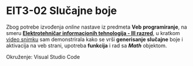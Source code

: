 # EIT3-02 Slučajne boje

Zbog potrebe izvođenja *online* nastave iz predmeta **Veb programiranje**, na smeru [**Elektrotehničar informacionih tehnologija - III razred**](https://github.com/users/danijelaradmilovic/projects/2), u kratkom [video snimku](https://youtu.be/jUP865nls_o) sam demonstrirala kako se vrši **generisanje slučajne** boje i aktivacija na veb strani, upotreba **funkcija** i rad sa ***Math*** objektom.

Okruženje: 
Visual Studio Code